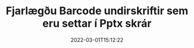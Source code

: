 ---
############################# Static ############################
layout: "auto-gen-signature"
date: 2022-03-01T15:12:22
draft: false
operation: Delete
signaturetype: Barcode
fileformat: Pptx
productName: .NET
lang: is
productCode: net
otherformats: pdf doc docx docm dot dotm dotx odt ott rtf xls xlsx xlsm xlsb csv ods ots xltx xltm ppt pptx pps ppsx odp otp potx potm pptm ppsm
breadcrumb: Put Barcode signature on Pptx for C#

############################# Head ############################
head_title: "Eyða Barcode undirskriftum úr Pptx skrám í gegnum C#"
head_description: "Auðvelt er að eyða tilteknum Barcode undirskriftum úr undirrituðum Pptx skjölum með stuttum .NET kóða."

############################# Header ############################
title: "Fjarlægðu Barcode undirskriftir sem eru settar í Pptx skrár"
description: "Eyða ýmsum Barcode undirskriftum úr Pptx skjölum. Til að fjarlægja Barcode undirskrift þarf einfaldan C# kóða."
bg_image: "https://cms.admin.containerize.com/templates/aspose/App_Themes/V3/images/bg/header1.png"
bg_overlay: false
button:
    enable: true

############################# SubMenu ############################
submenu:
    enable: true

    left:
        img_alt: "GroupDocs.Signature for .NET"
        image: "https://cms.admin.containerize.com/templates/groupdocs/images/product-logos/90x90-noborder/groupdocs-signature-net.png"
        product: "GroupDocs.Signature"
        platform: ".NET"



############################# About ############################
about:
    enable: true
    title: "Fáðu upplýsingar um eiginleika GroupDocs.Signature for .NET API"
    content: |
        [GroupDocs.Signature for .NET](https://products.groupdocs.com/signature/net/) API veitir margar leiðir til að vinna úr skjölum þínum með rafrænum undirskriftum. Stafrænar undirskriftir eins og textar, myndir, stafræn skilríki, strikamerki, QR-kóðar, stimplar eða lýsigögn eru tiltækar. Viðskiptavinir hafa möguleika á að bæta við, eyða, uppfæra, sannreyna eða leita í stafrænum undirskriftum á PDF skjölum, MS Word skjölum, MS Excel vinnubókum, MS PowerPoint kynningum, Adobe Photoshop skrám og ýmsum myndsniðum. Mikill fjöldi gagnlegra eiginleika og stillinga er til staðar.
    

############################# Steps ############################
steps:
    enable: true
    title_left: "Hvernig á að fjarlægja Barcode undirskriftir úr Pptx skjalinu þínu"
    content_left: |
        [GroupDocs.Signature for .NET](https://products.groupdocs.com/signature/net/) býður upp á gagnlegan eiginleika til að hreinsa Pptx skjöl af Barcode undirskriftum með nokkrum línum af kóða.
        
        * Í fyrsta lagi, staðfestu Signature hlut sem fer í gegnum slóðina í skjalið þitt sem byggingarbreytu.
        * Búðu síðan til viðeigandi undirskriftarhlut og settu upp einstakt auðkenni hans.
        * Eftir það skaltu kalla á Delete method sem sendir undirskriftarhlut sem verður að eyða.
        * Að lokum, niðurstöður vinnsluaðgerða.

    title_right: "kerfis kröfur"
    content_right: |
        GroupDocs.Signature for .NET eru studd á öllum helstu kerfum og stýrikerfum. Áður en þú keyrir kóðann hér að neðan skaltu ganga úr skugga um að þú hafir eftirfarandi forsendur uppsettar á kerfinu þínu.

        * Stýrikerfi: Microsoft Windows, Linux, MacOS
        * Þróunarumhverfi: Microsoft Visual Studio, Xamarin, MonoDevelop
        * Frameworks: .NET Framework, .NET Standard, .NET Core, Mono
        * Sæktu nýjustu útgáfuna af GroupDocs.Signature for .NET frá [Nuget](https://www.nuget.org/packages/groupdocs.signature)
         
    code: |
        ```csharp    
                
        // Set up input Pptx file
        string filePath = "input.pptx";

        // Instantiate Signature for input file
        using (GroupDocs.Signature.Signature signature = new GroupDocs.Signature.Signature(filePath))
        {
                // Id of signature which is supposed to be deleted
                // such Id may be obtained as result of search operation
                string id = "07f83369-318b-41ad-a843-732417b912c2";

                // provide signature features to delete
                // set up particular signature id
                BarcodeSignature signatureToDelete = new BarcodeSignature(id);

                // delete signature
                bool deleteResult = signature.Delete(signatureToDelete);

                // process deletion result
                if (deleteResult)
                {
                    Console.WriteLine("Signature was deleted successfully!");
                }
        }
        ```

############################# Demos ############################
demos:
    enable: true
    title: "Undirskrift með Barcode undirskriftum Live Demo"
    content: |
       Bættu ýmsum rafrænum undirskriftum við Pptx skrá núna með því að fara á [GroupDocs.Signature App](https://products.groupdocs.app/signature/family) vefsíðuna.          

############################# More Formats ############################
more_formats:
    enable: true
    title: "Eyddu Barcode undirskriftunum þínum með C#"
    content: |
        "Eyðing rafrænna undirskrifta sem bætt var við ýmis skjalasnið. Fjarlægðu undirskriftir fljótt án aukakóða."
    format: 
       
       
back_to_top:
    enable: true
---